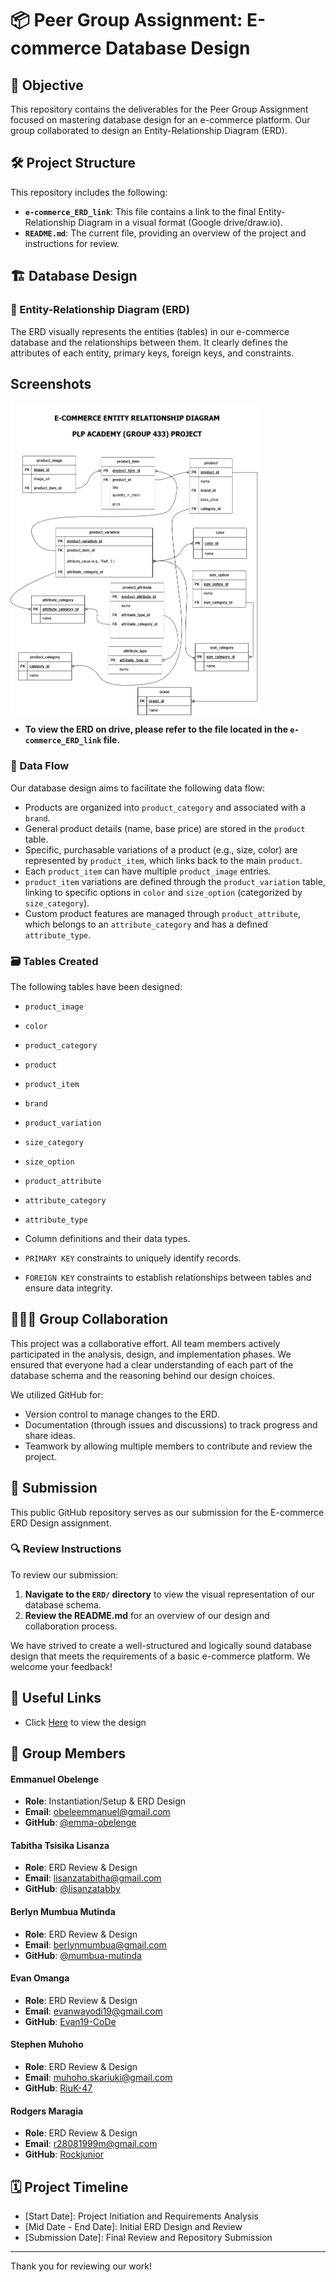 # 📦 Peer Group Assignment: E-commerce Database Design

## 🎯 Objective

This repository contains the deliverables for the Peer Group Assignment focused on mastering database design for an e-commerce platform. Our group collaborated to design an Entity-Relationship Diagram (ERD).

## 🛠️ Project Structure

This repository includes the following:

* **`e-commerce_ERD_link`**: This file contains a link to the final Entity-Relationship Diagram in a visual format (Google drive/draw.io).
* **`README.md`**: The current file, providing an overview of the project and instructions for review.

## 🏗️ Database Design

### 📝 Entity-Relationship Diagram (ERD)

The ERD visually represents the entities (tables) in our e-commerce database and the relationships between them. It clearly defines the attributes of each entity, primary keys, foreign keys, and constraints.

## Screenshots

<div style="display: flex; flex-direction: column; gap: 10px;">

<img src="https://github.com/emma-obelenge/PLP_Group433_e-commerce_ERD_project/blob/a5fabf19952bc21db3dd6f1604e18beea30e6a6f/e-commerce_ER_Diagram_(Group_433).png" alt="Main Menu" width="400" height="500">

</div>

* **To view the ERD on drive, please refer to the file located in the `e-commerce_ERD_link` file.**

### 🔄 Data Flow

Our database design aims to facilitate the following data flow:

* Products are organized into `product_category` and associated with a `brand`.
* General product details (name, base price) are stored in the `product` table.
* Specific, purchasable variations of a product (e.g., size, color) are represented by `product_item`, which links back to the main `product`.
* Each `product_item` can have multiple `product_image` entries.
* `product_item` variations are defined through the `product_variation` table, linking to specific options in `color` and `size_option` (categorized by `size_category`).
* Custom product features are managed through `product_attribute`, which belongs to an `attribute_category` and has a defined `attribute_type`.

### 🗃️ Tables Created

The following tables have been designed:

* `product_image`
* `color`
* `product_category`
* `product`
* `product_item`
* `brand`
* `product_variation`
* `size_category`
* `size_option`
* `product_attribute`
* `attribute_category`
* `attribute_type`

* Column definitions and their data types.
* `PRIMARY KEY` constraints to uniquely identify records.
* `FOREIGN KEY` constraints to establish relationships between tables and ensure data integrity.

## 🧑‍🤝‍🧑 Group Collaboration

This project was a collaborative effort. All team members actively participated in the analysis, design, and implementation phases. We ensured that everyone had a clear understanding of each part of the database schema and the reasoning behind our design choices.

We utilized GitHub for:

* Version control to manage changes to the ERD.
* Documentation (through issues and discussions) to track progress and share ideas.
* Teamwork by allowing multiple members to contribute and review the project.

## 🚀 Submission

This public GitHub repository serves as our submission for the E-commerce ERD Design assignment.

### 🔍 Review Instructions

To review our submission:

1.  **Navigate to the `ERD/` directory** to view the visual representation of our database schema.
2.  **Review the README.md** for an overview of our design and collaboration process.

We have strived to create a well-structured and logically sound database design that meets the requirements of a basic e-commerce platform. We welcome your feedback!

## 🔗 Useful Links

* Click [Here](https://drive.google.com/file/d/1qKwLur7UZ645GPVIpLaAT8ShhrAGkjp6/view?usp=drive_link) to view the design

## 👥 Group Members

#### Emmanuel Obelenge

- **Role**: Instantiation/Setup & ERD Design
- **Email**: [obeleemmanuel@gmail.com](mailto:obeleemmanuel@gmail.com)
- **GitHub**: [@emma-obelenge](https://github.com/emma-obelenge)

#### Tabitha Tsisika Lisanza

- **Role**: ERD Review & Design
- **Email**: [lisanzatabitha@gmail.com](mailto:lisanzatabitha@gmail.com)
- **GitHub**: [@lisanzatabby](https://github.com/lisanzaTabby)

#### Berlyn Mumbua Mutinda

- **Role**:  ERD Review & Design
- **Email**: [berlynmumbua@gmail.com](mailto:berlynmumbua@gmail.com)
- **GitHub**: [@mumbua-mutinda](https://github.com/mumbua-mutinda)

#### Evan Omanga

- **Role**: ERD Review & Design
- **Email**: [evanwayodi19@gmail.com](mailto:evanwayodi19@gmail.com)
- **GitHub**: [Evan19-CoDe](https://github.com/Evan19-CoDe)

#### Stephen Muhoho

- **Role**: ERD Review & Design
- **Email**: [muhoho.skariuki@gmail.com](mailto:muhoho.skariuki@gmail.com)
- **GitHub**: [RiuK-47](https://github.com/RiuK-47)

#### Rodgers Maragia

- **Role**: ERD Review & Design
- **Email**: [r28081999m@gmail.com](mailto:r28081999m@gmail.com)
- **GitHub**: [Rockjunior](https://github.com/Rockjunior)

  
## 🗓️ Project Timeline

* [Start Date]: Project Initiation and Requirements Analysis
* [Mid Date - End Date]: Initial ERD Design and Review
* [Submission Date]: Final Review and Repository Submission

---

Thank you for reviewing our work!
